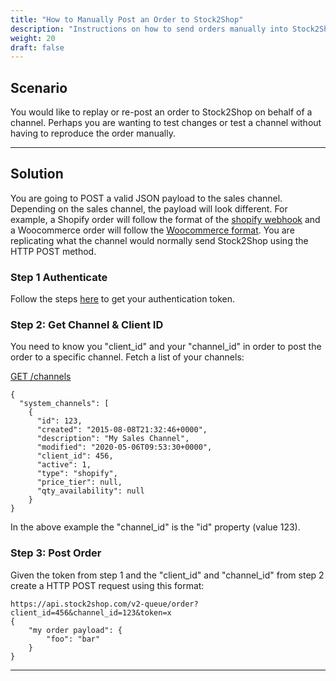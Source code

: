 ```yaml
---
title: "How to Manually Post an Order to Stock2Shop"
description: "Instructions on how to send orders manually into Stock2Shop"
weight: 20
draft: false
---
```


## Scenario

You would like to replay or re-post an order to Stock2Shop on behalf of a channel.
Perhaps you are wanting to test changes or test a channel without having to reproduce the order manually. 

* * *

## Solution

You are going to POST a valid JSON payload to the sales channel.
Depending on the sales channel, the payload will look different.
For example, a Shopify order will follow the format of the [shopify webhook](https://shopify.dev/docs/admin-api/rest/reference/events/webhook) and 
a Woocommerce order will follow the [Woocommerce format](https://docs.woocommerce.com/document/webhooks/).
You are replicating what the channel would normally send Stock2Shop using the HTTP POST method.

### Step 1 Authenticate

Follow the steps [here](/developers/authentication) to get your authentication token.


### Step 2: Get Channel & Client ID 

You need to know you "client_id" and your "channel_id" in order to post the order to a specific channel.
Fetch a list of your channels:

[GET /channels](https://app.stock2shop.com/docs/#!/channels/getChannels_get_3)
  
```
{
  "system_channels": [
    {
      "id": 123,
      "created": "2015-08-08T21:32:46+0000",
      "description": "My Sales Channel",
      "modified": "2020-05-06T09:53:30+0000",
      "client_id": 456,
      "active": 1,
      "type": "shopify",
      "price_tier": null,
      "qty_availability": null
    }
}
```

In the above example the "channel_id" is the "id" property (value 123). 

### Step 3: Post Order

Given the token from step 1 and the "client_id" and "channel_id" from step 2 create a HTTP POST request using this format:

```
https://api.stock2shop.com/v2-queue/order?client_id=456&channel_id=123&token=x
{
    "my order payload": {
        "foo": "bar"
    }
}
```
* * *